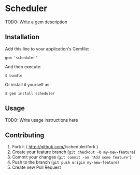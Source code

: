 # Scheduler

TODO: Write a gem description

## Installation

Add this line to your application's Gemfile:

    gem 'scheduler'

And then execute:

    $ bundle

Or install it yourself as:

    $ gem install scheduler

## Usage

TODO: Write usage instructions here

## Contributing

1. Fork it ( http://github.com/<my-github-username>/scheduler/fork )
2. Create your feature branch (`git checkout -b my-new-feature`)
3. Commit your changes (`git commit -am 'Add some feature'`)
4. Push to the branch (`git push origin my-new-feature`)
5. Create new Pull Request
